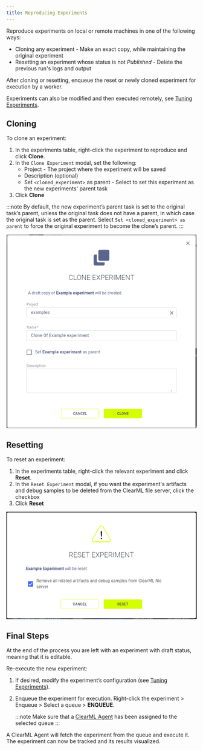 ```yaml
---
title: Reproducing Experiments
---
```


Reproduce experiments on local or remote machines in one of the following ways:
* Cloning any experiment - Make an exact copy, while maintaining the original experiment
* Resetting an experiment whose status is not *Published* - Delete the previous run's logs and output

After cloning or resetting, enqueue the reset or newly cloned experiment for execution by a worker.

Experiments can also be modified and then executed remotely, see [Tuning Experiments](webapp_exp_tuning.md).

## Cloning
To clone an experiment:
1. In the experiments table, right-click the experiment to reproduce and click **Clone**.
1. In the `Clone Experiment` modal, set the following:
   * Project - The project where the experiment will be saved
   * Description (optional)
   * Set `<cloned_experiment>` as parent - Select to set this experiment as the new experiments' parent task
1. Click **Clone**

:::note
By default, the new experiment’s parent task is set to the original task’s parent, unless the original task does not 
have a parent, in which case the original task is set as the parent. Select `Set <cloned_experiment> as parent` to force 
the original experiment to become the clone’s parent. 
:::

![Clone modal](../img/webapp_clone.png)


## Resetting

To reset an experiment:
1. In the experiments table, right-click the relevant experiment and click **Reset**. 
1. In the `Reset Experiment` modal, if you want the experiment's artifacts and debug samples to be deleted from the 
   ClearML file server, click the checkbox
1. Click **Reset**

![Reset modal](../img/webapp_reset.png)

## Final Steps 

At the end of the process you are left with an experiment with draft status, meaning that it is editable.

Re-execute the new experiment:
1. If desired, modify the experiment’s configuration (see [Tuning Experiments](webapp_exp_tuning.md)).
1. Enqueue the experiment for execution. Right-click the experiment > Enqueue > Select a queue > **ENQUEUE**.
	
   :::note
   Make sure that a [ClearML Agent](../clearml_agent.md) has been assigned to the selected queue 
   :::

A ClearML Agent will fetch the experiment from the queue and execute it. The experiment can now be tracked and its 
results visualized.
